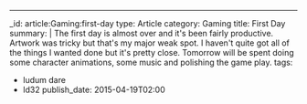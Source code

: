 ---
_id: article:Gaming:first-day
type: Article
category: Gaming
title: First Day
summary: |
  The first day is almost over and it's been fairly productive. Artwork was tricky but that's my major weak spot. I haven't quite got all of the things I wanted done but it's pretty close. Tomorrow will be spent doing some character animations, some music and polishing the game play.
tags: 
  - ludum dare
  - ld32
publish_date: 2015-04-19T02:00

